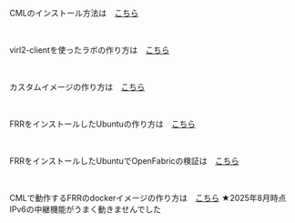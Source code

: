 <br>

CMLのインストール方法は　[こちら](/README.install_cml.md)

<br>

virl2-clientを使ったラボの作り方は　[こちら](/README.create_lab.md)

<br>

カスタムイメージの作り方は　[こちら](/README.create_custom_image.md)

<br>

FRRをインストールしたUbuntuの作り方は　[こちら](/README.create_frr_image.md)

<br>

FRRをインストールしたUbuntuでOpenFabricの検証は　[こちら](/README.openfabric.md)

<br>

CMLで動作するFRRのdockerイメージの作り方は　[こちら](/README.openfabric_docker.md) ★2025年8月時点 IPv6の中継機能がうまく動きませんでした
